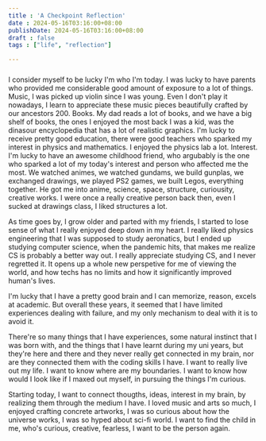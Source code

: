 ```yaml
---
title : 'A Checkpoint Reflection'
date : 2024-05-16T03:16:00+08:00
publishDate: 2024-05-16T03:16:00+08:00 
draft : false
tags : ["life", "reflection"]

---
```

<!--more-->
##### 
I consider myself to be lucky I'm who I'm today. I was lucky to have parents who provided me considerable good amount of exposure to a lot of things. Music, I was picked up violin since I was young. Even I don't play it nowadays, I learn to appreciate these music pieces beautifully crafted by our ancestors 200. Books. My dad reads a lot of books, and we have a big shelf of books, the ones I enjoyed the most back I was a kid, was the dinasour encyclopedia that has a lot of realistic graphics. I'm lucky to receive pretty good education, there were good teachers who sparked my interest in physics and mathematics. I enjoyed the physics lab a lot. Interest. I'm lucky to have an awesome childhood friend, who argubably is the one who sparked a lot of my today's interest and person who affected me the most. We watched animes, we watched gundams, we build gunplas, we exchanged drawings, we played PS2 games, we built Legos, everything together. He got me into anime, science, space, structure, curiousity, creative works. I were once a really creative person back then, even I sucked at drawings class, I liked structures a lot. 

As time goes by, I grow older and parted with my friends, I started to lose sense of what I really enjoyed deep down in my heart. I really liked physics engineering that I was supposed to study aeronatics, but I ended up studying computer science, when the pandemic hits, that makes me realize CS is probably a better way out. I really appreciate studying CS, and I never regretted it. It opens up a whole new perspetive for me of viewing the world, and how techs has no limits and how it significantly improved human's lives.

I'm lucky that I have a pretty good brain and I can memorize, reason, excels at academic. But overall these years, it seemed that I have limited experiences dealing with failure, and my only mechanism to deal with it is to avoid it.

There're so many things that I have experiences, some natural instinct that I was born with, and the things that I have learnt during my uni years, but they're here and there and they never really get connected in my brain, nor are they connected them with the coding skills I have. I want to really live out my life. I want to know where are my boundaries. I want to know how would I look like if I maxed out myself, in pursuing the things I'm curious. 

Starting today, I want to connect thougths, ideas, interest in my brain, by realizing them through the medium I have. I loved music and arts so much, I enjoyed crafting concrete artworks, I was so curious about how the universe works, I was so hyped about sci-fi world. I want to find the child in me, who's curious, creative, fearless, I want to be the person again.  